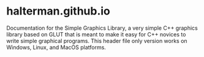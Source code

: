 # halterman.github.io
Documentation for the Simple Graphics Library, a very simple C++ graphics library 
based on GLUT that is meant to make it easy for C++ novices to write simple graphical
programs.  This header file only version works on Windows, Linux, and MacOS platforms.
